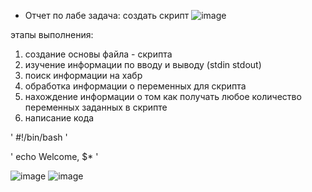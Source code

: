  - Отчет по лабе
задача:
создать скрипт
![image](https://github.com/user-attachments/assets/d763ee3b-13fc-44c7-a617-e699cce28b87)

этапы выполнения:
1) создание основы файла - скрипта
2) изучение информации по вводу и выводу (stdin stdout)
3) поиск информации на хабр
4) обработка информации о переменных для скрипта
5) нахождение информации о том как получать любое количество переменных заданных в скрипте
6) написание кода

' #!/bin/bash '

' echo Welcome, $* '

![image](https://github.com/user-attachments/assets/8f83e2b3-ef39-4039-9714-3c780f9d6021)
![image](https://github.com/user-attachments/assets/3132003c-4cd6-464f-a307-b3d5a22faf9c) 
